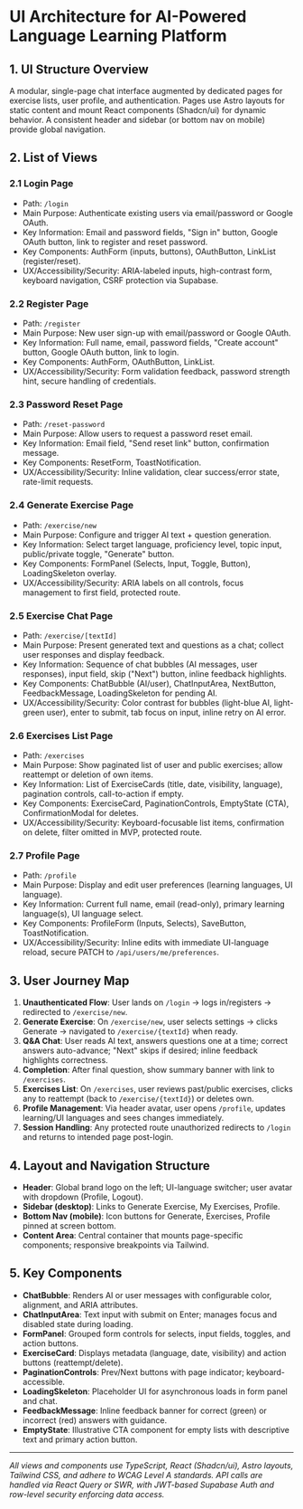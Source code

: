 # UI Architecture for AI-Powered Language Learning Platform

## 1. UI Structure Overview
A modular, single-page chat interface augmented by dedicated pages for exercise lists, user profile, and authentication. Pages use Astro layouts for static content and mount React components (Shadcn/ui) for dynamic behavior. A consistent header and sidebar (or bottom nav on mobile) provide global navigation.

## 2. List of Views

### 2.1 Login Page
- Path: `/login`
- Main Purpose: Authenticate existing users via email/password or Google OAuth.
- Key Information: Email and password fields, "Sign in" button, Google OAuth button, link to register and reset password.
- Key Components: AuthForm (inputs, buttons), OAuthButton, LinkList (register/reset).
- UX/Accessibility/Security: ARIA-labeled inputs, high-contrast form, keyboard navigation, CSRF protection via Supabase.

### 2.2 Register Page
- Path: `/register`
- Main Purpose: New user sign-up with email/password or Google OAuth.
- Key Information: Full name, email, password fields, "Create account" button, Google OAuth button, link to login.
- Key Components: AuthForm, OAuthButton, LinkList.
- UX/Accessibility/Security: Form validation feedback, password strength hint, secure handling of credentials.

### 2.3 Password Reset Page
- Path: `/reset-password`
- Main Purpose: Allow users to request a password reset email.
- Key Information: Email field, "Send reset link" button, confirmation message.
- Key Components: ResetForm, ToastNotification.
- UX/Accessibility/Security: Inline validation, clear success/error state, rate-limit requests.

### 2.4 Generate Exercise Page
- Path: `/exercise/new`
- Main Purpose: Configure and trigger AI text + question generation.
- Key Information: Select target language, proficiency level, topic input, public/private toggle, "Generate" button.
- Key Components: FormPanel (Selects, Input, Toggle, Button), LoadingSkeleton overlay.
- UX/Accessibility/Security: ARIA labels on all controls, focus management to first field, protected route.

### 2.5 Exercise Chat Page
- Path: `/exercise/[textId]`
- Main Purpose: Present generated text and questions as a chat; collect user responses and display feedback.
- Key Information: Sequence of chat bubbles (AI messages, user responses), input field, skip ("Next") button, inline feedback highlights.
- Key Components: ChatBubble (AI/user), ChatInputArea, NextButton, FeedbackMessage, LoadingSkeleton for pending AI.
- UX/Accessibility/Security: Color contrast for bubbles (light-blue AI, light-green user), enter to submit, tab focus on input, inline retry on AI error.

### 2.6 Exercises List Page
- Path: `/exercises`
- Main Purpose: Show paginated list of user and public exercises; allow reattempt or deletion of own items.
- Key Information: List of ExerciseCards (title, date, visibility, language), pagination controls, call-to-action if empty.
- Key Components: ExerciseCard, PaginationControls, EmptyState (CTA), ConfirmationModal for deletes.
- UX/Accessibility/Security: Keyboard-focusable list items, confirmation on delete, filter omitted in MVP, protected route.

### 2.7 Profile Page
- Path: `/profile`
- Main Purpose: Display and edit user preferences (learning languages, UI language).
- Key Information: Current full name, email (read-only), primary learning language(s), UI language select.
- Key Components: ProfileForm (Inputs, Selects), SaveButton, ToastNotification.
- UX/Accessibility/Security: Inline edits with immediate UI-language reload, secure PATCH to `/api/users/me/preferences`.

## 3. User Journey Map
1. **Unauthenticated Flow**: User lands on `/login` → logs in/registers → redirected to `/exercise/new`.
2. **Generate Exercise**: On `/exercise/new`, user selects settings → clicks Generate → navigated to `/exercise/{textId}` when ready.
3. **Q&A Chat**: User reads AI text, answers questions one at a time; correct answers auto-advance; "Next" skips if desired; inline feedback highlights correctness.
4. **Completion**: After final question, show summary banner with link to `/exercises`.
5. **Exercises List**: On `/exercises`, user reviews past/public exercises, clicks any to reattempt (back to `/exercise/{textId}`) or deletes own.
6. **Profile Management**: Via header avatar, user opens `/profile`, updates learning/UI languages and sees changes immediately.
7. **Session Handling**: Any protected route unauthorized redirects to `/login` and returns to intended page post-login.

## 4. Layout and Navigation Structure
- **Header**: Global brand logo on the left; UI-language switcher; user avatar with dropdown (Profile, Logout).
- **Sidebar (desktop)**: Links to Generate Exercise, My Exercises, Profile.
- **Bottom Nav (mobile)**: Icon buttons for Generate, Exercises, Profile pinned at screen bottom.
- **Content Area**: Central container that mounts page-specific components; responsive breakpoints via Tailwind.

## 5. Key Components
- **ChatBubble**: Renders AI or user messages with configurable color, alignment, and ARIA attributes.
- **ChatInputArea**: Text input with submit on Enter; manages focus and disabled state during loading.
- **FormPanel**: Grouped form controls for selects, input fields, toggles, and action buttons.
- **ExerciseCard**: Displays metadata (language, date, visibility) and action buttons (reattempt/delete).
- **PaginationControls**: Prev/Next buttons with page indicator; keyboard-accessible.
- **LoadingSkeleton**: Placeholder UI for asynchronous loads in form panel and chat.
- **FeedbackMessage**: Inline feedback banner for correct (green) or incorrect (red) answers with guidance.
- **EmptyState**: Illustrative CTA component for empty lists with descriptive text and primary action button.

---
*All views and components use TypeScript, React (Shadcn/ui), Astro layouts, Tailwind CSS, and adhere to WCAG Level A standards. API calls are handled via React Query or SWR, with JWT-based Supabase Auth and row-level security enforcing data access.* 